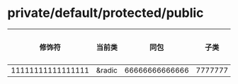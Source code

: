 # private/default/protected/public
<table>
  <thead>
    <tr>
      <th>修饰符</th>
      <th>当前类</th>
      <th>同包</th>
      <th>子类</th>
      <th>其他包</th>
    </tr>
  </thead>
  <tbody>
    <tr>
      <td>11111111111111111</td>
      <td>&radic</td>
      <td>66666666666666</td>
      <td>7777777</td>
    </tr>
  </tbody>
  
</table>
